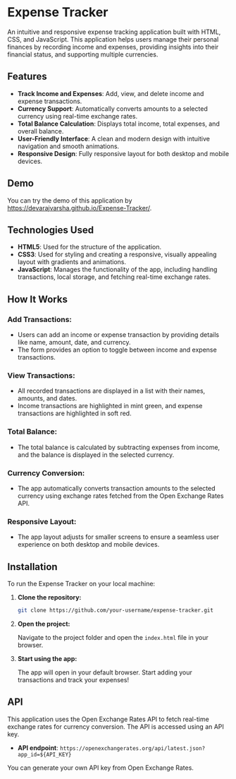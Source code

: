 # Expense Tracker

An intuitive and responsive expense tracking application built with HTML, CSS, and JavaScript. This application helps users manage their personal finances by recording income and expenses, providing insights into their financial status, and supporting multiple currencies.

## Features

- **Track Income and Expenses**: Add, view, and delete income and expense transactions.
- **Currency Support**: Automatically converts amounts to a selected currency using real-time exchange rates.
- **Total Balance Calculation**: Displays total income, total expenses, and overall balance.
- **User-Friendly Interface**: A clean and modern design with intuitive navigation and smooth animations.
- **Responsive Design**: Fully responsive layout for both desktop and mobile devices.

## Demo

You can try the demo of this application by https://devarajvarsha.github.io/Expense-Tracker/.

## Technologies Used

- **HTML5**: Used for the structure of the application.
- **CSS3**: Used for styling and creating a responsive, visually appealing layout with gradients and animations.
- **JavaScript**: Manages the functionality of the app, including handling transactions, local storage, and fetching real-time exchange rates.

## How It Works

### Add Transactions:

- Users can add an income or expense transaction by providing details like name, amount, date, and currency.
- The form provides an option to toggle between income and expense transactions.

### View Transactions:

- All recorded transactions are displayed in a list with their names, amounts, and dates.
- Income transactions are highlighted in mint green, and expense transactions are highlighted in soft red.

### Total Balance:

- The total balance is calculated by subtracting expenses from income, and the balance is displayed in the selected currency.

### Currency Conversion:

- The app automatically converts transaction amounts to the selected currency using exchange rates fetched from the Open Exchange Rates API.

### Responsive Layout:

- The app layout adjusts for smaller screens to ensure a seamless user experience on both desktop and mobile devices.

## Installation

To run the Expense Tracker on your local machine:

1. **Clone the repository:**

    ```bash
    git clone https://github.com/your-username/expense-tracker.git
    ```

2. **Open the project:**

    Navigate to the project folder and open the `index.html` file in your browser.

3. **Start using the app:**

    The app will open in your default browser. Start adding your transactions and track your expenses!

## API

This application uses the Open Exchange Rates API to fetch real-time exchange rates for currency conversion. The API is accessed using an API key.

- **API endpoint**: `https://openexchangerates.org/api/latest.json?app_id=${API_KEY}`
  
You can generate your own API key from Open Exchange Rates.
